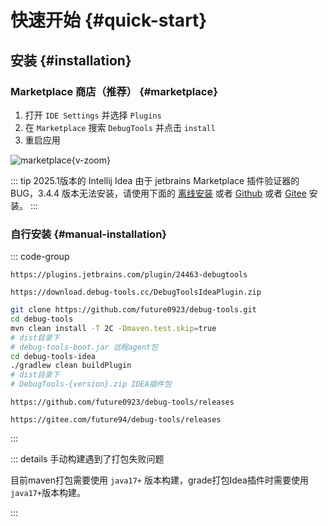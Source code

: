 # 快速开始 {#quick-start}

## 安装 {#installation}

### Marketplace 商店（推荐） {#marketplace}

1. 打开 `IDE Settings` 并选择 `Plugins`
2. 在 `Marketplace` 搜索 `DebugTools` 并点击 `install`
3. 重启应用

![marketplace](/images/marketplace.png){v-zoom}

::: tip 2025.1版本的 Intellij Idea
由于 jetbrains Marketplace 插件验证器的BUG，3.4.4 版本无法安装，请使用下面的 [离线安装](https://download.debug-tools.cc/DebugToolsIdeaPlugin.zip) 或者 [Github](https://github.com/future0923/debug-tools/releases) 或者 [Gitee](https://gitee.com/future94/debug-tools/releases) 安装。
:::

### 自行安装 {#manual-installation}
::: code-group

```text [商店网址]
https://plugins.jetbrains.com/plugin/24463-debugtools
```

```text [离线安装]
https://download.debug-tools.cc/DebugToolsIdeaPlugin.zip
```

```sh [手动构建]
git clone https://github.com/future0923/debug-tools.git
cd debug-tools
mvn clean install -T 2C -Dmaven.test.skip=true
# dist目录下
# debug-tools-boot.jar 远程agent包
cd debug-tools-idea
./gradlew clean buildPlugin
# dist目录下
# DebugTools-{version}.zip IDEA插件包
```

```text [github]
https://github.com/future0923/debug-tools/releases
```

```text [gitee]
https://gitee.com/future94/debug-tools/releases
```

:::

::: details 手动构建遇到了打包失败问题

目前maven打包需要使用 `java17+` 版本构建，grade打包Idea插件时需要使用`java17+`版本构建。

:::